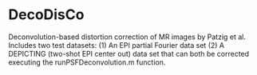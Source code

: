# DecoDisCo
Deconvolution-based distortion correction of MR images by Patzig et al.
Includes two test datasets:
(1) An EPI partial Fourier data set
(2) A DEPICTING (two-shot EPI center out) data set
that can both be corrected executing the runPSFDeconvolution.m function.
